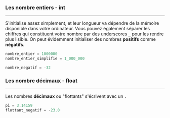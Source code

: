 ### Les nombre entiers - int
---

S'initialise assez simplement, et leur longueur va dépendre de la mémoire disponible dans votre ordinateur. Vous pouvez également séparer les chiffres qui constituent votre nombre par des underscores `_` pour les rendre plus lisible. On peut évidemment initialiser des nombres **positifs** comme **négatifs**.

```python
nombre_entier = 1000000
nombre_entier_simplifie = 1_000_000

nombre_negatif = -32
```

### Les nombre décimaux - float
---

Les nombres **décimaux** ou "flottants" s'écrivent avec un `.`

```python
pi = 3.14159
flottant_negatif = -23.0
```
